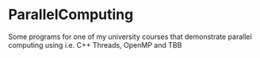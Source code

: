 # ParallelComputing
Some programs for one of my university courses that demonstrate parallel computing using i.e. C++ Threads, OpenMP and TBB
